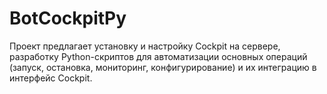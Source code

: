 # BotCockpitPy
Проект предлагает установку и настройку Cockpit на сервере, разработку Python-скриптов для автоматизации основных операций (запуск, остановка, мониторинг, конфигурирование) и их интеграцию в интерфейс Cockpit.
